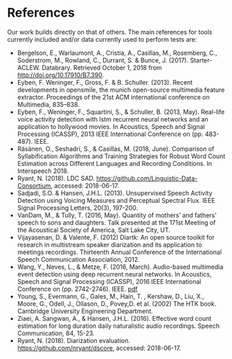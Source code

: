 # References

Our work builds directly on that of others. The main references for tools currently included and/or data currently used to perform tests are:

- Bergelson, E., Warlaumont, A., Cristia, A., Casillas, M., Rosemberg, C., Soderstrom, M., Rowland, C., Durrant, S. & Bunce, J. (2017). Starter-ACLEW. Databrary. Retrieved October 1, 2018 from http://doi.org/10.17910/B7.390.
- Eyben, F. Weninger, F., Gross, F. & B. Schuller. (2013). Recent developments in opensmile, the munich open-source multimedia feature extractor. Proceedings of the 21st ACM international conference on Multimedia, 835–838.  
- Eyben, F., Weninger, F., Squartini, S., & Schuller, B. (2013, May). Real-life voice activity detection with lstm recurrent neural networks and an application to hollywood movies. In Acoustics, Speech and Signal Processing (ICASSP), 2013 IEEE International Conference on (pp. 483-487). IEEE.
- Räsänen, O., Seshadri, S., & Casillas, M. (2018, June). Comparison of Syllabification Algorithms and Training Strategies for Robust Word Count Estimation across Different Languages and Recording Conditions. In Interspeech 2018.
- Ryant, N. (2018). LDC SAD. https://github.com/Linguistic-Data-Consortium, accessed: 2018-06-17.
-  Sadjadi, S.O. &  Hansen, J.H.L. (2013). Unsupervised Speech Activity Detection using Voicing Measures and Perceptual Spectral Flux. IEEE Signal Processing Letters, 20(3),  197-200.
- VanDam, M., & Tully, T. (2016, May). Quantity of mothers’ and fathers’ speech to sons and daughters. Talk presented at the 171st Meeting of the Acoustical Society of America, Salt Lake City, UT.
- Vijayasenan, D. & Valente, F. (2012) Diartk: An open source toolkit for research in multistream speaker diarization and its application to meetings recordings. Thirteenth Annual Conference of the International Speech Communication Association, 2012.
- Wang, Y., Neves, L., & Metze, F. (2016, March). Audio-based multimedia event detection using deep recurrent neural networks. In Acoustics, Speech and Signal Processing (ICASSP), 2016 IEEE International Conference on (pp. 2742-2746). IEEE. [pdf](http://www.cs.cmu.edu/~yunwang/papers/icassp16.pdf)
- Young, S., Evermann, G., Gales, M., Hain, T. , Kershaw, D., Liu, X., Moore, G., Odell, J., Ollason, D., Povey,D. et al. (2002) The HTK book. Cambridge University Engineering Department.
- Ziaei, A. Sangwan, A., & Hansen, J.H.L.  (2016). Effective word count estimation for long duration daily naturalistic audio recordings. Speech Communication, 84, 15-23. 
- Ryant, N. (2018). Diarization evaluation. https://github.com/nryant/dscore, accessed: 2018-06-17.
